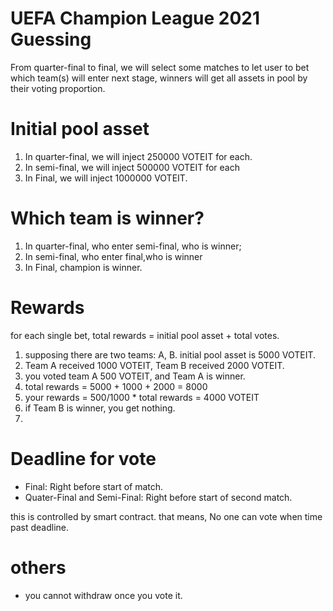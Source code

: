 # UEFA Champion League 2021 Guessing
From quarter-final to final, we will select some matches to let user to bet which team(s) will enter next stage, winners will get all assets in pool by their voting proportion.
# Initial pool asset
1. In quarter-final, we will inject 250000 VOTEIT for each.
2. In semi-final, we will inject 500000 VOTEIT for each
3. In Final, we will inject 1000000 VOTEIT.

# Which team is winner?
1. In quarter-final, who enter semi-final, who is winner;
2. In semi-final, who enter final,who is winner
3. In Final, champion is winner.

# Rewards
for each single bet, total rewards = initial pool asset + total votes. 

1. supposing there are two teams: A, B. initial pool asset is 5000 VOTEIT.
2. Team A received 1000 VOTEIT, Team B received 2000 VOTEIT.
3. you voted team A 500 VOTEIT, and Team A is winner.
4. total rewards = 5000 + 1000 + 2000 = 8000
5. your rewards = 500/1000 * total rewards = 4000 VOTEIT
6. if Team B is winner, you get nothing.
7. 
# Deadline for vote

+ Final:  Right before start of match.
+ Quater-Final and Semi-Final: Right before start of second match.

this is controlled by smart contract. that means, No one can vote when time past deadline.

# others
+ you cannot withdraw once you vote it.

